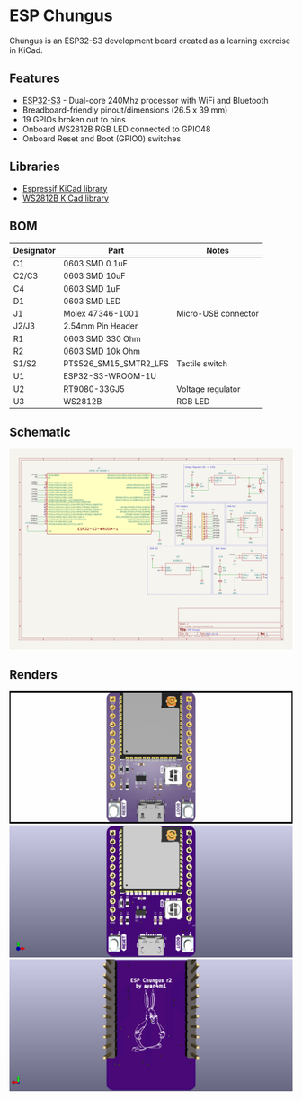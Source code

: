 # ESP Chungus

Chungus is an ESP32-S3 development board created as a learning exercise in KiCad.

## Features

- [ESP32-S3](https://www.espressif.com/en/products/socs/esp32-s3) - Dual-core 240Mhz processor with WiFi and Bluetooth
- Breadboard-friendly pinout/dimensions (26.5 x 39 mm)
- 19 GPIOs broken out to pins
- Onboard WS2812B RGB LED connected to GPIO48
- Onboard Reset and Boot (GPIO0) switches

## Libraries

- [Espressif KiCad library](https://github.com/espressif/kicad-libraries)
- [WS2812B KiCad library](https://github.com/madworm/WS2812B.pretty)

## BOM

| Designator | Part                  | Notes               |
| ---------- | --------------------- | ------------------- |
| C1         | 0603 SMD 0.1uF        |                     |
| C2/C3      | 0603 SMD 10uF         |                     |
| C4         | 0603 SMD 1uF          |                     |
| D1         | 0603 SMD LED          |                     |
| J1         | Molex 47346-1001      | Micro-USB connector |
| J2/J3      | 2.54mm Pin Header     |                     |
| R1         | 0603 SMD 330 Ohm      |                     |
| R2         | 0603 SMD 10k Ohm      |                     |
| S1/S2      | PTS526_SM15_SMTR2_LFS | Tactile switch      |
| U1         | ESP32-S3-WROOM-1U     |                     |
| U2         | RT9080-33GJ5          | Voltage regulator   |
| U3         | WS2812B               | RGB LED             |

## Schematic

![schematic](./images/schematic.png)

## Renders

![raytraced pcb](./images/render-raytraced.png)
![pcb](./images/render.png)
![pcb](./images/render-back.png)
